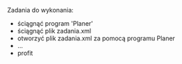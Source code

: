 Zadania do wykonania:
 - ściągnąć program 'Planer'
 - ściągnąć plik zadania.xml
 - otworzyć plik zadania.xml za pomocą programu Planer
 - ...
 - profit
